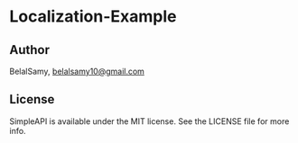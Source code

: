 # Localization-Example



## Author

BelalSamy, belalsamy10@gmail.com

## License

SimpleAPI is available under the MIT license. See the LICENSE file for more info.
